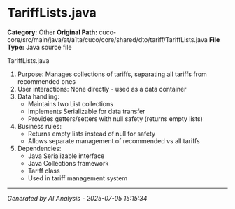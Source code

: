 # TariffLists.java

**Category:** Other
**Original Path:** cuco-core/src/main/java/at/a1ta/cuco/core/shared/dto/tariff/TariffLists.java
**File Type:** Java source file

TariffLists.java
1. Purpose: Manages collections of tariffs, separating all tariffs from recommended ones
2. User interactions: None directly - used as a data container
3. Data handling:
   - Maintains two List<Tariff> collections
   - Implements Serializable for data transfer
   - Provides getters/setters with null safety (returns empty lists)
4. Business rules:
   - Returns empty lists instead of null for safety
   - Allows separate management of recommended vs all tariffs
5. Dependencies:
   - Java Serializable interface
   - Java Collections framework
   - Tariff class
   - Used in tariff management system

---
*Generated by AI Analysis - 2025-07-05 15:15:34*
